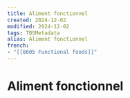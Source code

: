 ```yaml
---
title: Aliment fonctionnel
created: 2024-12-02
modified: 2024-12-02
tags: TBSMetadata
alias: Aliment fonctionnel
french:
- "[[8605 Functional foods]]"
---
```

# Aliment fonctionnel
